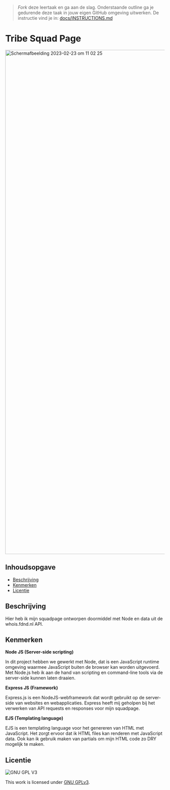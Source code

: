 > _Fork_ deze leertaak en ga aan de slag. Onderstaande outline ga je gedurende deze taak in jouw eigen GitHub omgeving uitwerken. De instructie vind je in: [docs/INSTRUCTIONS.md](docs/INSTRUCTIONS.md)

# Tribe Squad Page
<!-- Geef je project een titel en schrijf in één zin wat het is -->

<img width="1591" alt="Scherm­afbeelding 2023-02-23 om 11 02 25" src="https://user-images.githubusercontent.com/112856590/220876002-82e8ed0b-da76-4eaa-aad7-f187d4002533.png">


## Inhoudsopgave

  * [Beschrijving](#beschrijving)
  * [Kenmerken](#kenmerken)
  * [Licentie](#licentie)

## Beschrijving

Hier heb ik mijn squadpage ontworpen doormiddel met Node en data uit de whois.fdnd.nl API.

## Kenmerken
<!-- Bij Kenmerken staat welke technieken zijn gebruikt en hoe. Wat is de HTML structuur? Wat zijn de belangrijkste dingen in CSS? Wat is er met Javascript gedaan en hoe? Misschien heb je een framwork of library gebruikt? -->

**Node JS (Server-side scripting)**

In dit project hebben we gewerkt met Node, dat is een JavaScript runtime omgeving waarmee JavaScript buiten de browser kan worden uitgevoerd. Met 
Node.js heb ik aan de hand van scripting en command-line tools via de server-side kunnen laten draaien.    
  
**Express JS (Framework)**
  
Express.js is een NodeJS-webframework dat wordt gebruikt op de server-side van websites en webapplicaties. Express heeft mij geholpen bij het verwerken van API requests en responses voor mijn squadpage.
  
**EJS (Templating language)**

EJS is een templating language voor het genereren van HTML met JavaScript. Het zorgt ervoor dat ik HTML files kan renderen met JavaScript data. Ook kan  ik gebruik maken van partials om mijn HTML code zo DRY mogelijk te maken.


## Licentie

![GNU GPL V3](https://www.gnu.org/graphics/gplv3-127x51.png)

This work is licensed under [GNU GPLv3](./LICENSE).
